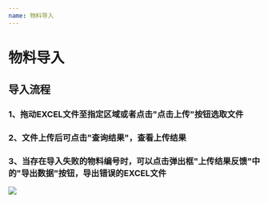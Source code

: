 ```yaml
---
name: 物料导入
---
```


# **物料导入**

## 导入流程
###	1、拖动EXCEL文件至指定区域或者点击"点击上传"按钮选取文件
### 2、文件上传后可点击"查询结果"，查看上传结果
### 3、当存在导入失败的物料编号时，可以点击弹出框"上传结果反馈"中的"导出数据"按钮，导出错误的EXCEL文件
![](http://upload-images.jianshu.io/upload_images/3990842-dc6bb0c5aefdb594.gif?imageMogr2/auto-orient/strip)


